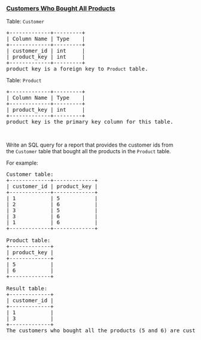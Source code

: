 ### [Customers Who Bought All Products](https://leetcode.com/problems/customers-who-bought-all-products)

<p>Table:&nbsp;<code>Customer</code></p>

<pre>
+-------------+---------+
| Column Name | Type    |
+-------------+---------+
| customer_id | int     |
| product_key | int     |
+-------------+---------+
product_key is a foreign key to <code>Product</code> table.
</pre>

<p>Table:&nbsp;<code>Product</code></p>

<pre>
+-------------+---------+
| Column Name | Type    |
+-------------+---------+
| product_key | int     |
+-------------+---------+
product_key is the primary key column for this table.
</pre>

<p>&nbsp;</p>

<p>Write an SQL query for a report that provides the customer ids from the&nbsp;<code>Customer</code>&nbsp;table&nbsp;that bought all the products in the <code>Product</code>&nbsp;table.</p>

<p>For example:</p>

<pre>
Customer table:
+-------------+-------------+
| customer_id | product_key |
+-------------+-------------+
| 1           | 5           |
| 2           | 6           |
| 3           | 5           |
| 3           | 6           |
| 1           | 6           |
+-------------+-------------+

Product table:
+-------------+
| product_key |
+-------------+
| 5           |
| 6           |
+-------------+

Result table:
+-------------+
| customer_id |
+-------------+
| 1           |
| 3           |
+-------------+
The customers who bought all the products (5 and 6) are customers with id 1 and 3.
</pre>
